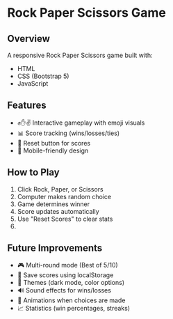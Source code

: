 # Rock Paper Scissors Game


## Overview
A responsive Rock Paper Scissors game built with:
- HTML
- CSS (Bootstrap 5)
- JavaScript

## Features
- ✊✋✌️ Interactive gameplay with emoji visuals
- 📊 Score tracking (wins/losses/ties)
- 🔄 Reset button for scores
- 📱 Mobile-friendly design

## How to Play
1. Click Rock, Paper, or Scissors
2. Computer makes random choice
3. Game determines winner
4. Score updates automatically
5. Use "Reset Scores" to clear stats
6. 
## Future Improvements
- 🎮 Multi-round mode (Best of 5/10)
- 💾 Save scores using localStorage
- 🎨 Themes (dark mode, color options)
- 🔊 Sound effects for wins/losses
- 🚀 Animations when choices are made
- 📈 Statistics (win percentages, streaks)
